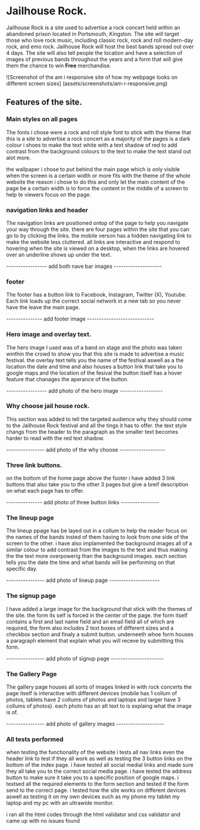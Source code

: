 # Jailhouse Rock.

Jailhouse Rock is a site used to advertise a rock concert held within an abandoned prison located in Portsmouth, Kingston. The site will target those who love rock music, including classic rock, rock and roll modern-day rock, and emo rock. Jailhouse Rock will host the best bands spread out over 4 days. The site will also tell people the location and have a selection of images of previous bands throughout the years and a form that will give them the chance to win **Free** merchandise.

![Screenshot of the am i responsive site of how my webpage looks on different screen sizes] (assets/screenshots/am-i-responsive.png)

## Features of the site.

### Main styles on all pages

The fonts i chose were a rock and roll style font to stick with the theme that this is a site to advertise a rock concert as a majority of the pages is a dark colour i shoes to make the text white with a text shadow of red to add contrast from the background colours to the text to make the text stand out alot more.

the wallpaper i chose to put behind the main page which is only visible when the screen is a certain width or more fits with the theme of the whole website the reason i chose to do this and only let the main content of the page be a certain width is to force the content in the middle of a screen to help te viewers focus on the page.

### navigation links and header
The navigation links are positioned ontop of the page to help you navigate your way through the site. there are four pages within the site that you can go to by clicking the links. the mobile verson has a hidden navigating link to make the website less cluttered. all links are interactive and respond to hovering when the site is viewed on a desktop, when the links are hovered over an underline shows up under the text.

----------------- add both nave bar images --------------------

### footer

The footer has a button link to Facebook, Instagram, Twitter (X), Youtube. Each link loads up the correct social network in a new tab so you never have the leave the main page.

--------------- add footer image ----------------------------

### Hero image and overlay text.

The hero image I used was of a band on stage and the photo was taken winthin the crowd to show you that this site is made to advertise a music festival. the overlay text tells you the name of the festival aswell as a the location the date and time and also houses a button link that take you to google maps and the location of the fesival the button itself has a hover feature that chanages the aperance of the button.

----------------- add photo of the hero image ------------------

### Why choose jail house rock.

This section was added to tell the targeted audience why they should come to the Jailhouse Rock festival and all the tings it has to offer. the text style changs from the header to the paragraph as the smaller text becomes harder to read with the red text shadow.

---------------- add photo of the why choose -------------------

### Three link buttons.

on the bottom of the home page above the footer i have added 3 link buttons that also take you to the other 3 pages but give a breif description on what each page has to offer.

--------------- add photo of three button links ----------------

### The lineup page

The lineup ppage has be layed out in a collum to help the reader focus on the names of the bands insted of them having to look from one side of the screen to the other. i have also implamented the background images all of a similar colour to add contrast from the images to the text and thus making the the text more overpowerig than the background images. each section tells you the date the time and what bands will be performing on that specific day.

---------------- add photo of lineup page ---------------------

### The signup page

I have added a large image for the background that stick with the themes of the site. the form its self is forced in the center of the page. the form itself contains a first and last name field and an email field all of which are required, the form also includes 2 text boxes of different sizes and a checkbox section and finaly a submit button. underneeth whoe form houses a paragraph element that explain what you will receve by submitting this form.

---------------- add photo of signup page ----------------------

### The Gallery Page

The gallery page houses all sorts of images linked in with rock concerts the page itself is interactive with different devices (mobile has 1 collum of photos, tablets have 2 collums of photos and laptops and larger have 3 collums of photos). each photo has an alt text to is explaing what the image is of.

---------------- add photo of gallery images --------------------

### All tests performed

when testing the functionality of the website i tests all nav links even the header link to test if they all work as well as testing the 3 button links on the bottom of the index page. i have tested all social medial links and made sure they all take you to the correct social media page. i have tested the address button to make sure it take you to a specific position of google maps. i testsed all the required elements to the form section and tested if the form send to the correct page.  i tested how the site works on different devices aswell as testing it on my own devices such as my phone my tablet my laptop and my pc with an ultrawide monitor.

i ran all the html codes through the html validator and css validator and came up with no issues found